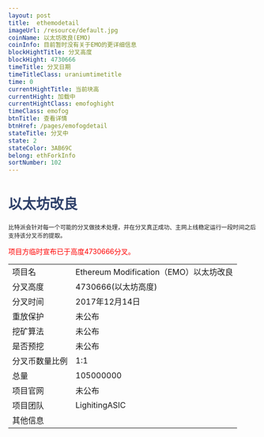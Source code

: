 ```yaml
---
layout: post
title:  ethemodetail
imageUrl: /resource/default.jpg
coinName: 以太坊改良(EMO)
coinInfo: 目前暂时没有关于EMO的更详细信息
blockHightTitle: 分叉高度
blockHight: 4730666
timeTitle: 分叉日期
timeTitleClass: uraniumtimetitle
time: 0
currentHightTitle: 当前块高
currentHight: 加载中
currentHightClass: emofoghight
timeClass: emofog
btnTitle: 查看详情
btnHref: /pages/emofogdetail
stateTitle: 分叉中
state: 2
stateColor: 3AB69C
belong: ethForkInfo
sortNumber: 102
---
```

<h1 style="color: #2F416A">以太坊改良</h1>
<small>比特派会针对每一个可能的分叉做技术处理，并在分叉真正成功、主网上线稳定运行一段时间之后支持该分叉币的提取。
</small>
<p style="color: red">项目方临时宣布已于高度4730666分叉。
</p>
<table class="center">
  <tbody>
    <tr>
        <td class="tablehalf">项目名</td>
        <td class="tablehalf">Ethereum Modification（EMO）以太坊改良</td>
    </tr>
    <tr>
        <td>分叉高度</td>
        <td>4730666(以太坊高度)</td>
    </tr>
    <tr>
        <td>分叉时间</td>
        <td>2017年12月14日</td>
    </tr>
    <tr>
        <td>重放保护</td>
        <td>未公布</td>
    </tr>
    <tr>
        <td>挖矿算法</td>
        <td>未公布</td>
    </tr>
    <tr>
        <td>是否预挖</td>
        <td>未公布</td>
    </tr>
    <tr>
        <td>分叉币数量比例</td>
        <td>1:1</td>
    </tr>
    <tr>
        <td>总量</td>
        <td>105000000</td>
    </tr>
    <tr>
        <td>项目官网</td>
        <td>未公布</td>
    </tr>
    <tr>
        <td>项目团队</td>
        <td>LighitingASIC</td>
    </tr>
    <tr>
        <td>其他信息</td>
        <td></td>
    </tr>
  </tbody>
</table>